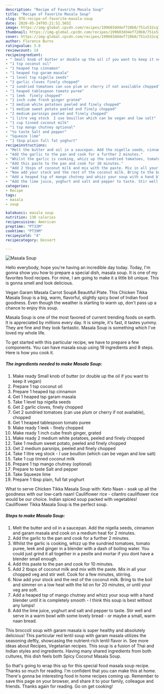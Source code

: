 ```yaml
---
description: "Recipe of Favorite Masala Soup"
title: "Recipe of Favorite Masala Soup"
slug: 976-recipe-of-favorite-masala-soup
date: 2020-05-24T05:21:51.565Z
image: https://img-global.cpcdn.com/recipes/199603dd4ef720b0/751x532cq70/masala-soup-recipe-main-photo.jpg
thumbnail: https://img-global.cpcdn.com/recipes/199603dd4ef720b0/751x532cq70/masala-soup-recipe-main-photo.jpg
cover: https://img-global.cpcdn.com/recipes/199603dd4ef720b0/751x532cq70/masala-soup-recipe-main-photo.jpg
author: Florence Burns
ratingvalue: 3.8
reviewcount: 14
recipeingredient:
- " Small knob of butter or double up the oil if you want to keep it vegan"
- "1 tsp coconut oil"
- "1 heaped tsp cinnamon"
- "1 heaped tsp garam masala"
- "1 level tsp nigella seeds"
- "2 garlic cloves finely chopped"
- "2 sundried tomatoes can use plum or cherry if not available chopped"
- "1 heaped tablespoon tomato puree"
- "1 leek  finely chopped"
- "1 inch cube fresh ginger grated"
- "2 medium white potatoes peeled and finely chopped"
- "1 medium sweet potato peeled and finely chopped"
- "2 medium parsnips peeled and finely chopped"
- "1 litre veg stock  I use bouillon which can be vegan and low salt"
- "1 cup tinned coconut milk"
- "1 tsp mango chutney optional"
- "to taste Salt and pepper"
- "Squeeze lime"
- "1 tbsp plain full fat yoghurt"
recipeinstructions:
- "Melt the butter and oil in a saucepan. Add the nigella seeds, cinnamon and garam masala and cook on a medium heat for 2 minutes."
- "Add the garlic to the pan and cook for a further 2 minutes."
- "Whilst the garlic is cooking, whizz up the sundried tomatoes, tomato puree, leek and ginger in a blender with a dash of boiling water. You could just grind it all together in a pestle and mortar if you dont have a blender small enough."
- "Add this paste to the pan and cook for 10 minutes."
- "Add 2 tbsps of coconut milk and mix with the paste. Mix in all your chopped veg and stir well. Cook for a few minutes, stirring."
- "Now add your stock and the rest of the coconut milk. Bring to the boil and simmer on a low heat with the lid on for 20 minutes, or until your veg are soft."
- "Add a heaped tsp of mango chutney and whizz your soup with a hand blender until it is completely smooth - I think this soup is best without any lumps!"
- "Add the lime juice, yoghurt and salt and pepper to taste. Stir well and serve in a warm bowl with some lovely bread - or maybe a small, warm naan bread."
categories:
- Recipe
tags:
- masala
- soup

katakunci: masala soup 
nutrition: 130 calories
recipecuisine: American
preptime: "PT32M"
cooktime: "PT39M"
recipeyield: "4"
recipecategory: Dessert

---
```



![Masala Soup](https://img-global.cpcdn.com/recipes/199603dd4ef720b0/751x532cq70/masala-soup-recipe-main-photo.jpg)

Hello everybody, hope you're having an incredible day today. Today, I'm gonna show you how to prepare a special dish, masala soup. It is one of my favorites food recipes. For mine, I am going to make it a little bit unique. This is gonna smell and look delicious.

Vegan Garam Masala Carrot SoupA Beautiful Plate. This Chicken Tikka Masala Soup is a big, warm, flavorful, slightly spicy bowl of Indian food goodness. Even though the weather is starting to warm up, don&#39;t pass up a chance to enjoy this soup.

Masala Soup is one of the most favored of current trending foods on earth. It is appreciated by millions every day. It is simple, it's fast, it tastes yummy. They are fine and they look fantastic. Masala Soup is something which I've loved my whole life.


To get started with this particular recipe, we have to prepare a few components. You can have masala soup using 19 ingredients and 8 steps. Here is how you cook it.

<!--inarticleads1-->

##### The ingredients needed to make Masala Soup:

1. Make ready  Small knob of butter (or double up the oil if you want to keep it vegan)
1. Prepare 1 tsp coconut oil
1. Prepare 1 heaped tsp cinnamon
1. Get 1 heaped tsp garam masala
1. Take 1 level tsp nigella seeds
1. Get 2 garlic cloves, finely chopped
1. Get 2 sundried tomatoes (can use plum or cherry if not available), chopped
1. Get 1 heaped tablespoon tomato puree
1. Make ready 1 leek - finely chopped
1. Make ready 1 inch cube fresh ginger, grated
1. Make ready 2 medium white potatoes, peeled and finely chopped
1. Take 1 medium sweet potato, peeled and finely chopped
1. Get 2 medium parsnips, peeled and finely chopped
1. Take 1 litre veg stock - I use bouillon (which can be vegan and low salt)
1. Take 1 cup tinned coconut milk
1. Prepare 1 tsp mango chutney (optional)
1. Prepare to taste Salt and pepper
1. Take Squeeze lime
1. Prepare 1 tbsp plain, full fat yoghurt


What to serve Chicken Tikka Masala Soup with: Keto Naan - soak up all the goodness with our low-carb naan! Cauliflower rice - cilantro cauliflower rice would be our choice. Indian spiced soup packed with vegetables! Cauliflower Tikka Masala Soup is the perfect soup. 

<!--inarticleads2-->

##### Steps to make Masala Soup:

1. Melt the butter and oil in a saucepan. Add the nigella seeds, cinnamon and garam masala and cook on a medium heat for 2 minutes.
1. Add the garlic to the pan and cook for a further 2 minutes.
1. Whilst the garlic is cooking, whizz up the sundried tomatoes, tomato puree, leek and ginger in a blender with a dash of boiling water. You could just grind it all together in a pestle and mortar if you dont have a blender small enough.
1. Add this paste to the pan and cook for 10 minutes.
1. Add 2 tbsps of coconut milk and mix with the paste. Mix in all your chopped veg and stir well. Cook for a few minutes, stirring.
1. Now add your stock and the rest of the coconut milk. Bring to the boil and simmer on a low heat with the lid on for 20 minutes, or until your veg are soft.
1. Add a heaped tsp of mango chutney and whizz your soup with a hand blender until it is completely smooth - I think this soup is best without any lumps!
1. Add the lime juice, yoghurt and salt and pepper to taste. Stir well and serve in a warm bowl with some lovely bread - or maybe a small, warm naan bread.


This broccoli soup with garam masala is super healthy and absolutely delicious! This particular red lentil soup with garam masala utilizes the seasoning deftly, showcasing the nutrient-rich lentil flavor in. See more ideas about Recipes, Vegetarian recipes. This soup is a fusion of Thai and Indian styles and ingredients. Having many shared ingredients from both cultures, this dish feels both Spicy Coconut Masala Soup. 

So that's going to wrap this up for this special food masala soup recipe. Thanks so much for reading. I'm confident that you can make this at home. There's gonna be interesting food in home recipes coming up. Remember to save this page on your browser, and share it to your family, colleague and friends. Thanks again for reading. Go on get cooking!
